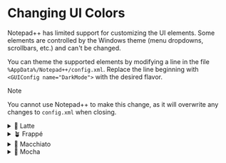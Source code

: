 # Changing UI Colors

Notepad++ has limited support for customizing the UI elements.
Some elements are controlled by the Windows theme (menu dropdowns, scrollbars, etc.) and can't be changed.

You can theme the supported elements by modifying a line in the file `%AppData%/Notepad++/config.xml`.
Replace the line beginning with `<GUIConfig name="DarkMode">` with the desired flavor.

> [!NOTE]
> You cannot use Notepad++ to make this change, as it will overwrite any changes to `config.xml` when closing.

<details>
<summary>🌻 Latte</summary>

```xml
<GUIConfig name="DarkMode" enable="yes" colorTone="32" customColorTop="16118255" customColorMenuHotTrack="13418684" customColorActive="15722982" customColorMain="15261916" customColorError="3739602" customColorText="6901580" customColorDarkText="7823196" customColorDisabledText="8744812" customColorLinkText="16082462" customColorEdge="10588044" customColorHotEdge="9666428" customColorDisabledEdge="11575452" enableWindowsMode="no" darkThemeName="catppuccin-latte.xml" darkToolBarIconSet="2" darkTabIconSet="2" darkTabUseTheme="no" lightThemeName="catppuccin-latte.xml" lightToolBarIconSet="4" lightTabIconSet="0" lightTabUseTheme="yes" />
```

</details>
<details>
<summary>🪴 Frappé</summary>

```xml
<GUIConfig name="DarkMode" enable="yes" colorTone="32" customColorTop="4600880" customColorMenuHotTrack="7165777" customColorActive="3943465" customColorMain="3417635" customColorError="8684263" customColorText="16109766" customColorDarkText="14860213" customColorDisabledText="13544869" customColorLinkText="15641228" customColorEdge="10980227" customColorHotEdge="12295316" customColorDisabledEdge="9730419" enableWindowsMode="no" darkThemeName="catppuccin-frappe.xml" darkToolBarIconSet="2" darkTabIconSet="2" darkTabUseTheme="no" lightThemeName="catppuccin-frappe.xml" lightToolBarIconSet="4" lightTabIconSet="0" lightTabUseTheme="yes" />
```

</details>
<details>
<summary>🌺 Macchiato</summary>

```xml
<GUIConfig name="DarkMode" enable="yes" colorTone="32" customColorTop="3811108" customColorMenuHotTrack="6573385" customColorActive="3153950" customColorMain="2496792" customColorError="9865197" customColorText="16110538" customColorDarkText="14729400" customColorDisabledText="13348261" customColorLinkText="16035210" customColorEdge="10651520" customColorHotEdge="12032659" customColorDisabledEdge="9270126" enableWindowsMode="no" darkThemeName="catppuccin-macchiato.xml" darkToolBarIconSet="2" darkTabIconSet="2" darkTabUseTheme="no" lightThemeName="catppuccin-macchiato.xml" lightToolBarIconSet="4" lightTabIconSet="0" lightTabUseTheme="yes" />
```

</details>
<details>
<summary>🌿 Mocha</summary>

```xml
<GUIConfig name="DarkMode" enable="yes" colorTone="32" customColorTop="3022366" customColorMenuHotTrack="5916485" customColorActive="2431000" customColorMain="1773841" customColorError="11045875" customColorText="16045773" customColorDarkText="14598842" customColorDisabledText="13151654" customColorLinkText="16430217" customColorEdge="10257535" customColorHotEdge="11704723" customColorDisabledEdge="8810604" enableWindowsMode="no" darkThemeName="catppuccin-mocha.xml" darkToolBarIconSet="2" darkTabIconSet="2" darkTabUseTheme="no" lightThemeName="catppuccin-mocha.xml" lightToolBarIconSet="4" lightTabIconSet="0" lightTabUseTheme="yes" />
```

</details>
